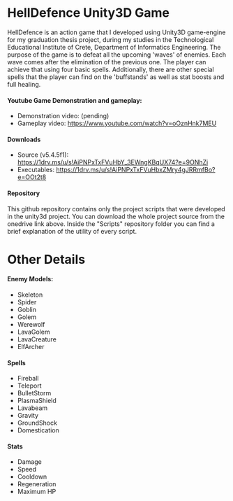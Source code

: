 # HellDefence Unity3D Game
HellDefence is an action game that I developed using Unity3D game-engine for my graduation thesis project, during my studies in the Technological Educational Institute of Crete, Department of Informatics Engineering. The purpose of the game is to defeat all the upcoming 'waves' of enemies. Each wave comes after the elimination of the previous one. The player can achieve that using four basic spells. Additionally, there are other special spells that the player can find on the 'buffstands' as well as stat boosts and full healing.

#### Youtube Game Demonstration and gameplay:
- Demonstration video: (pending)
- Gameplay video: https://www.youtube.com/watch?v=oOznHnk7MEU

#### Downloads
- Source (v5.4.5f1): https://1drv.ms/u/s!AiPNPxTxFVuHbY_3EWngKBqUX74?e=9ONhZi
- Executables: https://1drv.ms/u/s!AiPNPxTxFVuHbxZMry4gJRRmfBo?e=OOt2t8  

#### Repository
This github repository contains only the project scripts that were developed in the unity3d project. You can download the whole project source from the onedrive link above. Inside the "Scripts" repository folder you can find a brief explanation of the utility of every script.

# Other Details
#### Enemy Models:
- Skeleton
- Spider
- Goblin
- Golem
- Werewolf
- LavaGolem
- LavaCreature
- ElfArcher

#### Spells
- Fireball
- Teleport
- BulletStorm
- PlasmaShield
- Lavabeam
- Gravity
- GroundShock
- Domestication

#### Stats
- Damage
- Speed
- Cooldown
- Regeneration
- Maximum HP
